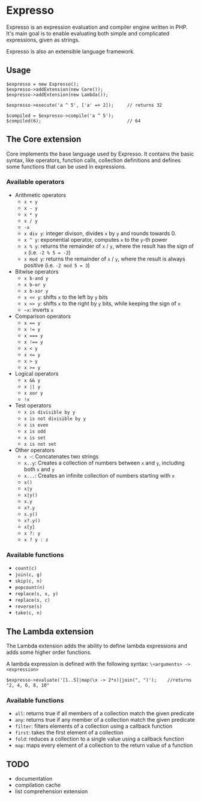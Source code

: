Expresso
==============

Expresso is an expression evaluation and compiler engine written in PHP. It's main goal is to enable evaluating
both simple and complicated expressions, given as strings.

Expresso is also an extensible language framework.

Usage
-------------

    $expresso = new Expresso();
    $expresso->addExtension(new Core());
    $expresso->addExtension(new Lambda());

    $expresso->execute('a ^ 5', ['a' => 2]);     // returns 32

    $compiled = $expresso->compile('a ^ 5');
    $compiled(6);                                // 64

The Core extension
-------------
Core implements the base language used by Expresso. It contains the basic syntax, like operators, function calls, collection
definitions and defines some functions that can be used in expressions.

### Available operators
 - Arithmetic operators
   - `x + y`
   - `x - y`
   - `x * y`
   - `x / y`
   - `-x`
   - `x div y`: integer divison, divides `x` by `y` and rounds towards 0.
   - `x ^ y`: exponential operator, computes `x` to the `y`-th power
   - `x % y`: returns the remainder of `x` / `y`, where the result has the sign of `x` (i.e. `-2 % 5 = -2`)
   - `x mod y`: returns the  remainder of `x` / `y`, where the result is always positive (i.e. `-2 mod 5 = 3`)
 - Bitwise operators
   - `x b-and y`
   - `x b-or y`
   - `x b-xor y`
   - `x << y`: shifts `x` to the left by `y` bits
   - `x >> y`: shifts `x` to the right by `y` bits, while keeping the sign of `x`
   - `~x`: inverts `x`
 - Comparison operators
   - `x == y`
   - `x != y`
   - `x === y`
   - `x !== y`
   - `x < y`
   - `x <= y`
   - `x > y`
   - `x >= y`
 - Logical operators
   - `x && y`
   - `x || y`
   - `x xor y`
   - `!x`
 - Test operators
   - `x is divisible by y`
   - `x is not divisible by y`
   - `x is even`
   - `x is odd`
   - `x is set`
   - `x is not set`
 - Other operators
   - `x ~`: Concatenates two strings
   - `x..y`: Creates a collection of numbers between `x` and `y`, including both `x` and `y`
   - `x...`: Creates an infinite collection of numbers starting with `x`
   - `x()`
   - `x|y`
   - `x|y()`
   - `x.y`
   - `x?.y`
   - `x.y()`
   - `x?.y()`
   - `x[y]`
   - `x ?: y`
   - `x ? y : z`

### Available functions
 - `count(c)`
 - `join(c, g)`
 - `skip(c, n)`
 - `popcount(n)`
 - `replace(s, x, y)`
 - `replace(s, c)`
 - `reverse(s)`
 - `take(c, n)`

The Lambda extension
-------------
The Lambda extension adds the ability to define lambda expressions and adds some higher order functions.

A lambda expression is defined with the following syntax: `\<arguments> -> <expression>`

    $expresso->evaluate('[1..5]|map(\x -> 2*x)|join(", ")');    //returns "2, 4, 6, 8, 10"

### Available functions
 - `all`: returns true if all members of a collection match the given predicate
 - `any`: returns true if any member of a collection match the given predicate
 - `filter`: filters elements of a collection using a callback function
 - `first`: takes the first element of a collection
 - `fold`: reduces a collection to a single value using a callback function
 - `map`: maps every element of a collection to the return value of a function

TODO
-------------
 - documentation
 - compilation cache
 - list comprehension extension
